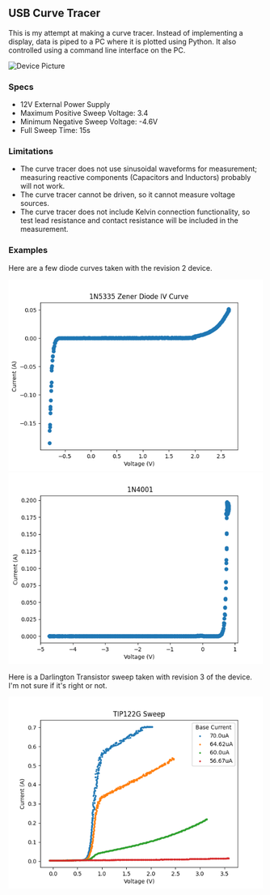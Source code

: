 <h2> USB Curve Tracer </h2>
This is my attempt at making a curve tracer.  
Instead of implementing a display, data is piped to a PC where it is plotted using Python. It also controlled using
a command line interface on the PC. 

![Device Picture](./device_picture_REV2.JPG)

<h3> Specs </h3>
<ul>
<li>12V External Power Supply</li>
<li>Maximum Positive Sweep Voltage: 3.4</li>
<li>Minimum Negative Sweep Voltage: -4.6V</li>
<li>Full Sweep Time: 15s</li>
</ul>

<h3> Limitations </h3>
<ul>
<li>The curve tracer does not use sinusoidal waveforms for measurement; measuring reactive components 
(Capacitors and Inductors) probably will not work. </li>
<li>The curve tracer cannot be driven, so it cannot measure voltage sources.</li>
<li>The curve tracer does not include Kelvin connection functionality, so test lead resistance and 
contact resistance will be included in the measurement. </li>
</ul> 

<h3> Examples </h3>
<p>Here are a few diode curves taken with the revision 2 device. </p>

![Zener Diode Plot](./zener_diode_plot_REV2.png)
![1N4001 Diode](./1N4001_REV2.png)

<p>
Here is a Darlington Transistor sweep taken with revision 3 of the device. 
I'm not sure if it's right or not. 

![TIP122G Plot](./TIP122G_REV3_LM324.png)
</p>